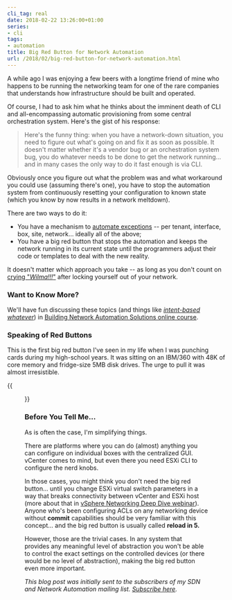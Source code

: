 ```yaml
---
cli_tag: real
date: 2018-02-22 13:26:00+01:00
series:
- cli
tags:
- automation
title: Big Red Button for Network Automation
url: /2018/02/big-red-button-for-network-automation.html
---
```

A while ago I was enjoying a few beers with a longtime friend of mine who happens to be running the networking team for one of the rare companies that understands how infrastructure should be built and operated.

Of course, I had to ask him what he thinks about the imminent death of CLI and all-encompassing automatic provisioning from some central orchestration system. Here's the gist of his response:
<!--more-->
> Here's the funny thing: when you have a network-down situation, you need to figure out what's going on and fix it as soon as possible. It doesn't matter whether it's a vendor bug or an orchestration system bug, you do whatever needs to be done to get the network running... and in many cases the only way to do it fast enough is via CLI.

Obviously once you figure out what the problem was and what workaround you could use (assuming there's one), you have to stop the automation system from continuously resetting your configuration to known state (which you know by now results in a network meltdown).

There are two ways to do it:

-   You have a mechanism to [automate exceptions](/2016/07/automate-exceptions.html) -- per tenant, interface, box, site, network... ideally all of the above;
-   You have a big red button that stops the automation and keeps the network running in its current state until the programmers adjust their code or templates to deal with the new reality.

It doesn't matter which approach you take -- as long as you don't count on [crying "*Wilma!!!*"](https://youtu.be/GJu8RreAGnM?t=33s) after locking yourself out of your network.

### Want to Know More?

We'll have fun discussing these topics (and things like [*intent-based whatever*](/2017/09/intent-based-hype.html)) in [Building Network Automation Solutions online course](http://www.ipspace.net/Building_Network_Automation_Solutions).

### Speaking of Red Buttons

This is the first big red button I've seen in my life when I was punching cards during my high-school years. It was sitting on an IBM/360 with 48K of core memory and fridge-size 5MB disk drives. The urge to pull it was almost irresistible.

{{<figure src="https://i1.wp.com/www.retroist.com/wp-content/uploads/2016/03/emergency-pull.jpg?fit=750%2C422&ssl=1">}}

### Before You Tell Me...

As is often the case, I'm simplifying things.

There are platforms where you can do (almost) anything you can configure on individual boxes with the centralized GUI. vCenter comes to mind, but even there you need ESXi CLI to configure the nerd knobs.

In those cases, you might think you don't need the big red button... until you change ESXi virtual switch parameters in a way that breaks connectivity between vCenter and ESXi host (more about that in [vSphere Networking Deep Dive webinar](http://www.ipspace.net/VSphere_6_Networking_Deep_Dive)). Anyone who's been configuring ACLs on any networking device without **commit** capabilities should be very familiar with this concept... and the big red button is usually called **reload in 5.**

However, those are the trivial cases. In any system that provides any meaningful level of abstraction you won't be able to control the exact settings on the controlled devices (or there would be no level of abstraction), making the big red button even more important.

*This blog post was initially sent to the subscribers of my SDN and Network Automation mailing list. [Subscribe here](http://www.ipspace.net/Subscribe/Five_SDN_Tips).*
